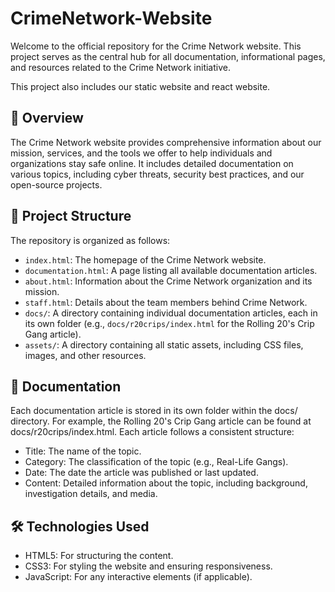 # CrimeNetwork-Website

Welcome to the official repository for the Crime Network website. This project serves as the central hub for all documentation, informational pages, and resources related to the Crime Network initiative.

This project also includes our static website and react website.

## 📖 Overview

The Crime Network website provides comprehensive information about our mission, services, and the tools we offer to help individuals and organizations stay safe online. It includes detailed documentation on various topics, including cyber threats, security best practices, and our open-source projects.

## 🧱 Project Structure

The repository is organized as follows:

- `index.html`: The homepage of the Crime Network website.
- `documentation.html`: A page listing all available documentation articles.
- `about.html`: Information about the Crime Network organization and its mission.
- `staff.html`: Details about the team members behind Crime Network.
- `docs/`: A directory containing individual documentation articles, each in its own folder (e.g., `docs/r20crips/index.html` for the Rolling 20's Crip Gang article).
- `assets/`: A directory containing all static assets, including CSS files, images, and other resources.

## 📄 Documentation

Each documentation article is stored in its own folder within the docs/ directory. For example, the Rolling 20's Crip Gang article can be found at docs/r20crips/index.html. Each article follows a consistent structure:
- Title: The name of the topic.
- Category: The classification of the topic (e.g., Real-Life Gangs).
- Date: The date the article was published or last updated.
- Content: Detailed information about the topic, including background, investigation details, and media.

## 🛠 Technologies Used

- HTML5: For structuring the content.
- CSS3: For styling the website and ensuring responsiveness.
- JavaScript: For any interactive elements (if applicable).
